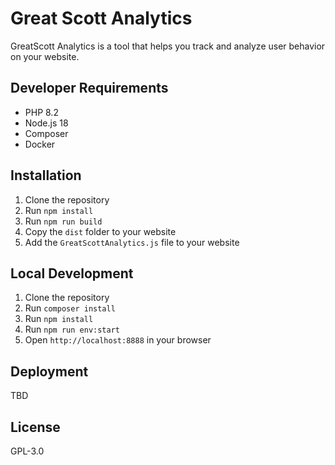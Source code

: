 # Great Scott Analytics

GreatScott Analytics is a tool that helps you track and analyze user behavior on your website.

## Developer Requirements

- PHP 8.2
- Node.js 18
- Composer
- Docker

## Installation

1. Clone the repository
2. Run `npm install`
3. Run `npm run build`
4. Copy the `dist` folder to your website
5. Add the `GreatScottAnalytics.js` file to your website

## Local Development

1. Clone the repository
2. Run `composer install`
3. Run `npm install`
4. Run `npm run env:start`
5. Open `http://localhost:8888` in your browser

## Deployment

TBD

## License

GPL-3.0
